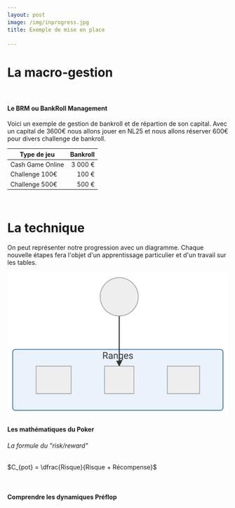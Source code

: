 ```yaml
---
layout: post
image: /img/inprogress.jpg
title: Exemple de mise en place

---
```


# La macro-gestion
&nbsp;
#### Le BRM ou BankRoll Management

Voici un exemple de gestion de bankroll et de répartion de son capital. Avec un capital de 3600€ nous allons jouer en NL25 et nous allons réserver 600€ pour divers challenge de bankroll.

Type de jeu|Bankroll
-|-:
Cash Game Online|3 000 €
Challenge 100€|100 €
Challenge 500€|500 €


&nbsp;
# La technique

On peut représenter notre progression avec un diagramme. Chaque nouvelle étapes fera l'objet d'un apprentissage particulier et d'un travail sur les tables. 

![](../img/parcours.svg)

#### Les mathématiques du Poker

###### La formule du "risk/reward"

$C_{pot} = \dfrac{Risque}{Risque + Récompense}$

&nbsp;
#### Comprendre les dynamiques Préflop


<!--stackedit_data:
eyJoaXN0b3J5IjpbLTE2MjI1NDMwMjYsLTE2ODIzMzE1NjUsMT
E2NDE2NjI2OSwtMjA3ODk2NjMwMCw4NjY2MzkzODcsLTIwOTg0
MDQyODcsLTU3NjY0MzIwMV19
-->